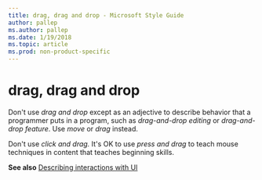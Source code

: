 ```yaml
---
title: drag, drag and drop - Microsoft Style Guide
author: pallep
ms.author: pallep
ms.date: 1/19/2018
ms.topic: article
ms.prod: non-product-specific
---
```


# drag, drag and drop

Don't use *drag and drop* except as an adjective to describe behavior that a programmer puts in a program, such as *drag-and-drop editing* or *drag-and-drop feature*. Use *move* or *drag* instead.

Don't use *click and drag.* It's OK to use *press and drag* to teach mouse techniques in content that teaches beginning skills.

**See also** [](/style-guide/procedures-instructions/describing-interactions-with-ui)[Describing interactions with UI](/style-guide/procedures-instructions/describing-interactions-with-ui)
